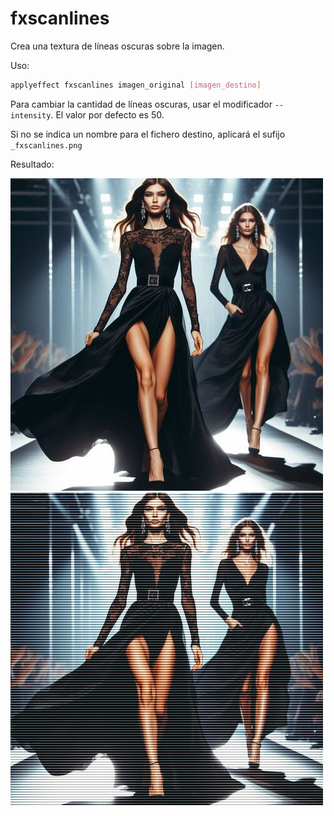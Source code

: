 # fxscanlines

Crea una textura de líneas oscuras sobre la imagen.

Uso:

``` sh
applyeffect fxscanlines imagen_original [imagen_destino]
```

Para cambiar la cantidad de líneas oscuras, usar el modificador `--intensity`. El valor por defecto es 50.

Si no se indica un nombre para el fichero destino, aplicará el sufijo `_fxscanlines.png`

Resultado:

![imagen original](../../images/image.jpg)
![fxscanlines](../../images/image_fxscanlines.png)
